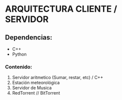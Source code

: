 # ARQUITECTURA CLIENTE / SERVIDOR

## Dependencias:
* C++
* Python

### Contenido:

1. Servidor aritmetico (Sumar, restar, etc) / C++
2. Estación meteorológica
3. Servidor de Musica
4. RedTorrent // BitTorrent
